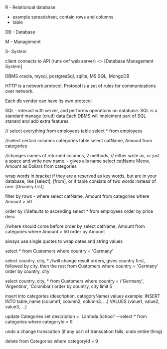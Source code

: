R - Relationoal database
 - example spreadsheet, contain rows and columns
 - table

DB - Database

M - Management

S- System

client connects<HTTP METHODS JSON> to API (runs onf web server) <> [Database Management System]

DBMS
    oracle, mysql, postgresSql, sqlite, MS SQL, MongoDB

HTTP is a network protocol. Protocol is a set of rules for communications over network.

Each db vendor can have its own protocol

SQL - interact with server, and performs operations on database. SQL is a standard
manage (crud) data
Each DBMS will implement part of SQL stanard and add extra features

// select everything from employees table
select * from employees

//select certain columns categories table
select catName, Amount from categories

//changes names of returned columns, 2 methods,
// either write as, or just a space and write new name. - gives alis name
select catName Meow, Amount as Dollars from categories

wrap words in bracket if they are a reserved as key words, but are in your
database, like [select], [from], or if table consists of two words instead of one. [Grocery List]

filter by rows - where
select catName, Amount from categories
where Amount > 50

order by //defaults to ascending
select * from employees order by price desc

//where should come before order by
select catName, Amount from categories
where Amount > 50
order by Amount 

always use single quotes to wrap dates and string values

select * from Customers where country = 'Germany'

select country, city, * //will change result orders, gives country first, followed by city, then the rest
from Customers where country = 'Germany' 
order by country, city

select country, city, * 
from Customers where country = ('Germany', 'Argentina', 'Colombia') 
order by country, city
limit 5

insert into categories (description, categoryName)
values
example:
INSERT INTO table_name (column1, column2, column3, ...)
VALUES (value1, value2, value3, ...)


update Categories
set description = 'Lambda School'
--select * from categories
where categoryId = 9

undo a change
transcation (if any part of transcation fails, undo entire thing)

delete from Categories
where categoryId = 9